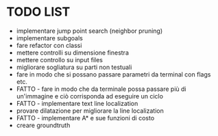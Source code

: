 
TODO LIST
=========

- implementare jump point search (neighbor pruning)
- implementare subgoals
- fare refactor con classi
- mettere controlli su dimensione finestra
- mettere controllo su input files
- migliorare sogliatura su parti non testuali
- fare in modo che si possano passare parametri da terminal con flags etc.
- FATTO - fare in modo che da terminale possa passare più di un'immagine e ciò corrisponda ad eseguire un ciclo
- FATTO - implementare text line localization
- provare dilatazione per migliorare la line localization
- FATTO - implementare A* e sue funzioni di costo
- creare groundtruth
